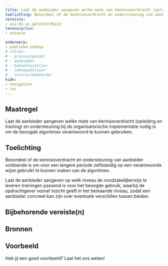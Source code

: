 ```yaml
---
title: Laat de aanbieder aangeven welke mate van kennisoverdracht (opleiding en training) en ondersteuning bij de organisatorische implementatie nodig is om de beoogde algoritmes verantwoord te kunnen gebruiken.  
toelichting: Beoordeel of de kennisoverdracht en ondersteuning van aanbieder voldoende is om voor een langere periode zelfstandig op een verantwoorde wijze gebruikt te kunnen maken van de algoritmes. 
vereiste:
- aia-01-ai-geletterdheid
levenscyclus:
- ontwerp

onderwerp:
- publieke-inkoop
# rollen:
# - proceseigenaar
# - aanbieder
# - behoeftesteller
# - inkoopadviseur
# - contractbeheerder
hide:
- navigation
- toc
---
```


<!-- tags -->
## Maatregel

Laat de aanbieder aangeven welke mate van kennisoverdracht (opleiding en training) en ondersteuning bij de organisatorische implementatie nodig is om de beoogde algoritmes verantwoord te kunnen gebruiken. 

## Toelichting
Beoordeel of de kennisoverdracht en ondersteuning van aanbieder voldoende is om voor een langere periode zelfstandig op een verantwoorde wijze gebruikt te kunnen maken van de algoritmes.

Laat de aanbieder aangeven op welk niveau de noodzakelijkerwijs te leveren trainingen passend is voor het beoogde gebruik, waarbij de opdrachtgever vooraf inzicht geeft in het bestaande niveau, zodat een aanbieder concreet kan zijn over eventuele verschillen tussen beiden.

## Bijbehorende vereiste(n)

<!-- list_vereisten_on_maatregelen_page -->

## Bronnen

## Voorbeeld

Heb jij een goed voorbeeld? Laat het ons weten!

